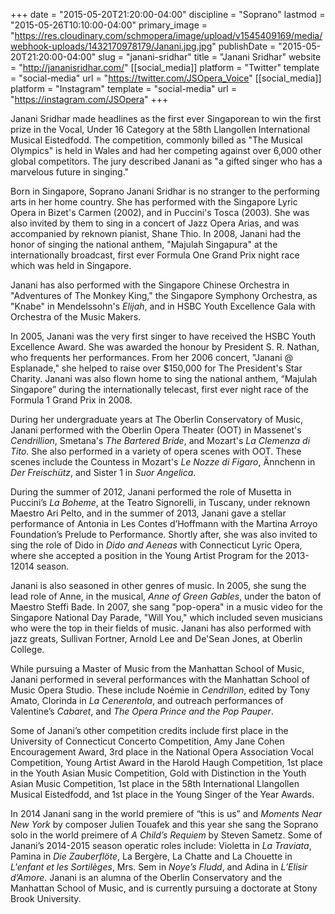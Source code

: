 +++
date = "2015-05-20T21:20:00-04:00"
discipline = "Soprano"
lastmod = "2015-05-26T10:10:00-04:00"
primary_image = "https://res.cloudinary.com/schmopera/image/upload/v1545409169/media/webhook-uploads/1432170978179/Janani.jpg.jpg"
publishDate = "2015-05-20T21:20:00-04:00"
slug = "janani-sridhar"
title = "Janani Sridhar"
website = "http://jananisridhar.com/"
[[social_media]]
platform = "Twitter"
template = "social-media"
url = "https://twitter.com/JSOpera_Voice"
[[social_media]]
platform = "Instagram"
template = "social-media"
url = "https://instagram.com/JSOpera"
+++

Janani Sridhar made headlines as the first ever Singaporean to win the first prize in the Vocal, Under 16 Category at the 58th Llangollen International Musical Eistedfodd. The competition, commonly billed as "The Musical Olympics" is held in Wales and had her competing against over 6,000 other global competitors. The jury described Janani as "a gifted singer who has a marvelous future in singing."
 
Born in Singapore, Soprano Janani Sridhar is no stranger to the performing arts in her home country. She has performed with the Singapore Lyric Opera in Bizet's Carmen (2002), and in Puccini's Tosca (2003). She was also invited by them to sing in a concert of Jazz Opera Arias, and was accompanied by reknown pianist, Shane Thio. In 2008, Janani had the honor of singing the national anthem, "Majulah Singapura" at the internationally broadcast, first ever Formula One Grand Prix night race which was held in Singapore.
 
Janani has also performed with the Singapore Chinese Orchestra in "Adventures of The Monkey King," the Singapore Symphony Orchestra, as "Knabe" in Mendelssohn's *Elijah*, and in HSBC Youth Excellence Gala with Orchestra of the Music Makers.
 
In 2005, Janani was the very first singer to have received the HSBC Youth Excellence Award. She was awarded the honour by President S. R. Nathan, who frequents her performances. From her 2006 concert, "Janani @ Esplanade," she helped to raise over $150,000 for The President's Star Charity. Janani was also flown home to sing the national anthem, “Majulah Singapore” during the internationally telecast, first ever night race of the Formula 1 Grand Prix in 2008.
 
During her undergraduate years at The Oberlin Conservatory of Music, Janani  performed with the Oberlin Opera Theater (OOT)  in Massenet's *Cendrillion*, Smetana's *The Bartered Bride*, and Mozart's *La Clemenza di Tito*. She also performed in a variety of opera scenes with OOT. These scenes include the 
Countess in Mozart's *Le Nozze di Figaro*, Ännchenn in *Der Freischütz*, and Sister 1 in *Suor Angelica*.
 
During the summer of 2012, Janani performed the role of Musetta in Puccini’s *La Boheme*, at the Teatro Signorelli, in Tuscany, under reknown Maestro Ari Pelto, and in the summer of 2013, Janani gave a stellar performance of Antonia in Les Contes d’Hoffmann with the Martina Arroyo Foundation’s Prelude to Performance. Shortly after, she was also invited to sing the role of Dido in *Dido and Aeneas* with Connecticut Lyric Opera, where she accepted a position in the Young Artist Program for the 2013-12014 season.
 
Janani is also seasoned in other genres of music. In 2005, she sung the lead role of Anne, in the musical, *Anne of Green Gables*, under the baton of Maestro Steffi Bade. In 2007, she sang "pop-opera" in a music video for the Singapore National Day Parade, "Will You," which included seven musicians who were the top in their fields of music. Janani has also performed with jazz greats, Sullivan Fortner, Arnold Lee and De'Sean Jones, at Oberlin College.
 
While pursuing a Master of Music from the Manhattan School of Music, Janani performed in several performances with the Manhattan School of Music Opera Studio. These include Noémie in *Cendrillon*, edited by Tony Amato, Clorinda in *La Cenerentola*, and outreach performances of Valentine’s *Cabaret*, and *The Opera Prince and the Pop Pauper*.
 
Some of Janani’s other competition credits include first place in the University of  Connecticut Concerto Competition, Amy Jane Cohen Encouragement Award, 3rd place in the National Opera Association Vocal Competition, Young Artist Award in the Harold Haugh Competition, 1st place in the Youth Asian Music Competition, Gold with Distinction in the Youth Asian Music Competition, 1st place in the 58th International Llangollen Musical Eistedfodd, and 1st place in the Young Singer of the Year Awards.
 
In 2014 Janani sang in the world premiere of  “this is us”  and *Moments Near New York* by composer Julien Touafek and this year she sang the Soprano solo in the world preimere of *A Child’s Requiem* by Steven Sametz. Some of Janani’s 2014-2015 season operatic roles include: Violetta in *La Traviata*, Pamina in *Die Zauberflöte*, La Bergère, La Chatte and La Chouette in *L'enfant et les Sortilèges*, Mrs. Sem in *Noye’s Fludd*, and Adina in *L’Elisir d’Amore*. Janani is an alumna of the Oberlin Conservatory and the Manhattan School of Music, and is currently pursuing a doctorate at Stony Brook University.
